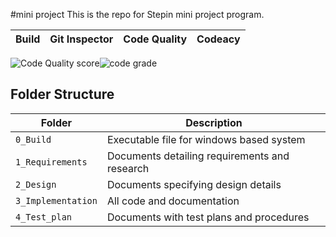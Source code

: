 #mini project
This is the repo for Stepin mini  project program.

| Build | Git Inspector | Code Quality |  Codeacy  |
|-------|---------------|-------------|------------| 

![Code Quality score ](https://www.code-inspector.com/project/25248/score/svg)![code grade](https://www.code-inspector.com/project/25248/status/svg)



## Folder Structure
Folder             | Description
-------------------| -----------------------------------------
`0_Build`           | Executable file for windows based system
`1_Requirements`   | Documents detailing requirements and research
`2_Design`         | Documents specifying design details
`3_Implementation` | All code and documentation
`4_Test_plan`      | Documents with test plans and procedures





